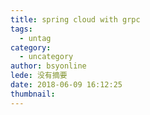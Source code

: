 ```yaml
---
title: spring cloud with grpc
tags:
  - untag
category:
  - uncategory
author: bsyonline
lede: 没有摘要
date: 2018-06-09 16:12:25
thumbnail:
---
```

